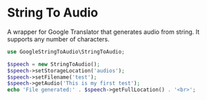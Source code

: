 # String To Audio

A wrapper for Google Translator that generates audio from string. It supports any number of characters.

```php
use GoogleStringToAudio\StringToAudio;

$speech = new StringToAudio();
$speech->setStorageLocation('audios');
$speech->setFilename('test');
$speech->getAudio('This is my first test');
echo 'File generated:' . $speech->getFullLocation() . '<br>';
```